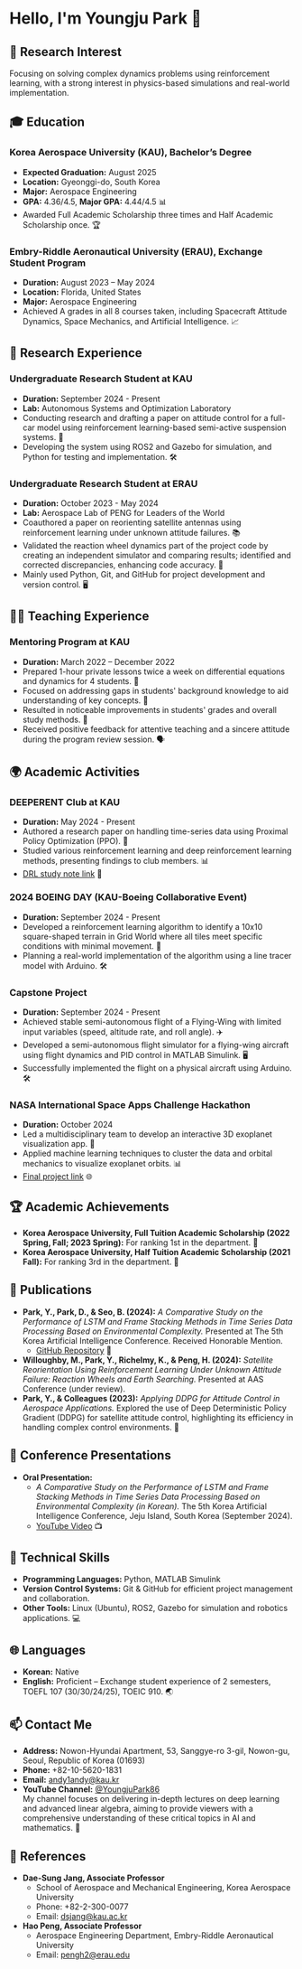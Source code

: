 # Hello, I'm Youngju Park 👋

## 🌱 Research Interest
Focusing on solving complex dynamics problems using reinforcement learning, with a strong interest in physics-based simulations and real-world implementation.

## 🎓 Education
### Korea Aerospace University (KAU), Bachelor’s Degree
- **Expected Graduation:** August 2025  
- **Location:** Gyeonggi-do, South Korea  
- **Major:** Aerospace Engineering  
- **GPA:** 4.36/4.5, **Major GPA:** 4.44/4.5 📊  
- Awarded Full Academic Scholarship three times and Half Academic Scholarship once. 🏆

### Embry-Riddle Aeronautical University (ERAU), Exchange Student Program
- **Duration:** August 2023 – May 2024  
- **Location:** Florida, United States  
- **Major:** Aerospace Engineering  
- Achieved A grades in all 8 courses taken, including Spacecraft Attitude Dynamics, Space Mechanics, and Artificial Intelligence. 📈

## 🔬 Research Experience
### Undergraduate Research Student at KAU
- **Duration:** September 2024 - Present  
- **Lab:** Autonomous Systems and Optimization Laboratory  
- Conducting research and drafting a paper on attitude control for a full-car model using reinforcement learning-based semi-active suspension systems. 📝  
- Developing the system using ROS2 and Gazebo for simulation, and Python for testing and implementation. 🛠️

### Undergraduate Research Student at ERAU
- **Duration:** October 2023 - May 2024  
- **Lab:** Aerospace Lab of PENG for Leaders of the World  
- Coauthored a paper on reorienting satellite antennas using reinforcement learning under unknown attitude failures. 📚  
- Validated the reaction wheel dynamics part of the project code by creating an independent simulator and comparing results; identified and corrected discrepancies, enhancing code accuracy. 🚀  
- Mainly used Python, Git, and GitHub for project development and version control. 🖥️

## 👨‍🏫 Teaching Experience
### Mentoring Program at KAU
- **Duration:** March 2022 – December 2022  
- Prepared 1-hour private lessons twice a week on differential equations and dynamics for 4 students. 📖  
- Focused on addressing gaps in students' background knowledge to aid understanding of key concepts. 🎯  
- Resulted in noticeable improvements in students' grades and overall study methods. 🌟  
- Received positive feedback for attentive teaching and a sincere attitude during the program review session. 🗣️

## 🌍 Academic Activities
### DEEPERENT Club at KAU
- **Duration:** May 2024 - Present  
- Authored a research paper on handling time-series data using Proximal Policy Optimization (PPO). 📝  
- Studied various reinforcement learning and deep reinforcement learning methods, presenting findings to club members. 📊  
- [DRL study note link](https://drive.google.com/file/d/19ThDffjRKLZuW3ixqgtBNbZNmSMsjd6U/view?usp=sharing) 📑

### 2024 BOEING DAY (KAU-Boeing Collaborative Event)
- **Duration:** September 2024 - Present  
- Developed a reinforcement learning algorithm to identify a 10x10 square-shaped terrain in Grid World where all tiles meet specific conditions with minimal movement. 🧩  
- Planning a real-world implementation of the algorithm using a line tracer model with Arduino. 🛠️

### Capstone Project
- **Duration:** September 2024 - Present  
- Achieved stable semi-autonomous flight of a Flying-Wing with limited input variables (speed, altitude rate, and roll angle). ✈️  
- Developed a semi-autonomous flight simulator for a flying-wing aircraft using flight dynamics and PID control in MATLAB Simulink. 🖥️  
- Successfully implemented the flight on a physical aircraft using Arduino. 🛠️

### NASA International Space Apps Challenge Hackathon
- **Duration:** October 2024  
- Led a multidisciplinary team to develop an interactive 3D exoplanet visualization app. 🤖  
- Applied machine learning techniques to cluster the data and orbital mechanics to visualize exoplanet orbits. 📊  
- [Final project link](https://www.spaceappschallenge.org/nasa-space-apps-2024/find-a-team/exofinder/?tab=project) 🌐

## 🏆 Academic Achievements
- **Korea Aerospace University, Full Tuition Academic Scholarship (2022 Spring, Fall; 2023 Spring):** For ranking 1st in the department. 🥇  
- **Korea Aerospace University, Half Tuition Academic Scholarship (2021 Fall):** For ranking 3rd in the department. 🥈

## 📝 Publications
- **Park, Y., Park, D., & Seo, B. (2024):** *A Comparative Study on the Performance of LSTM and Frame Stacking Methods in Time Series Data Processing Based on Environmental Complexity.* Presented at The 5th Korea Artificial Intelligence Conference. Received Honorable Mention.  
  - [GitHub Repository](https://github.com/YJPark0806/LSTMvsFrameStacking) 📝  
- **Willoughby, M., Park, Y., Richelmy, K., & Peng, H. (2024):** *Satellite Reorientation Using Reinforcement Learning Under Unknown Attitude Failure: Reaction Wheels and Earth Searching.* Presented at AAS Conference (under review).  
- **Park, Y., & Colleagues (2023):** *Applying DDPG for Attitude Control in Aerospace Applications.* Explored the use of Deep Deterministic Policy Gradient (DDPG) for satellite attitude control, highlighting its efficiency in handling complex control environments. 🚀

## 🎤 Conference Presentations
- **Oral Presentation:**  
  - *A Comparative Study on the Performance of LSTM and Frame Stacking Methods in Time Series Data Processing Based on Environmental Complexity (in Korean).* The 5th Korea Artificial Intelligence Conference, Jeju Island, South Korea (September 2024).  
  - [YouTube Video](https://youtu.be/3wk4ScrPFkM) 📺

## 🔧 Technical Skills
- **Programming Languages:** Python, MATLAB Simulink  
- **Version Control Systems:** Git & GitHub for efficient project management and collaboration.  
- **Other Tools:** Linux (Ubuntu), ROS2, Gazebo for simulation and robotics applications. 💻

## 🌐 Languages
- **Korean:** Native  
- **English:** Proficient – Exchange student experience of 2 semesters, TOEFL 107 (30/30/24/25), TOEIC 910. 🌏

## 📫 Contact Me
- **Address:** Nowon-Hyundai Apartment, 53, Sanggye-ro 3-gil, Nowon-gu, Seoul, Republic of Korea (01693)  
- **Phone:** +82-10-5620-1831  
- **Email:** [andy1andy@kau.kr](mailto:andy1andy@kau.kr)  
- **YouTube Channel:** [@YoungjuPark86](https://www.youtube.com/@YoungjuPark86)  
  My channel focuses on delivering in-depth lectures on deep learning and advanced linear algebra, aiming to provide viewers with a comprehensive understanding of these critical topics in AI and mathematics. 🧠

## 🔗 References
- **Dae-Sung Jang, Associate Professor**  
  - School of Aerospace and Mechanical Engineering, Korea Aerospace University  
  - Phone: +82-2-300-0077  
  - Email: [dsjang@kau.ac.kr](mailto:dsjang@kau.ac.kr)  
- **Hao Peng, Associate Professor**  
  - Aerospace Engineering Department, Embry-Riddle Aeronautical University  
  - Email: [pengh2@erau.edu](mailto:pengh2@erau.edu)


<!---
YJPark0806/YJPark0806 is a ✨ special ✨ repository because its `README.md` (this file) appears on your GitHub profile.
You can click the Preview link to take a look at your changes.
--->
